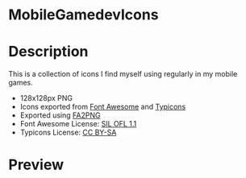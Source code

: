 # MobileGamedevIcons

# Description #

This is a collection of icons I find myself using regularly in my mobile games.

* 128x128px PNG
* Icons exported from [Font Awesome](http://fontawesome.io/) and [Typicons](http://www.typicons.com/)
* Exported using [FA2PNG](http://fa2png.io/)
* Font Awesome License: [SIL OFL 1.1](http://scripts.sil.org/cms/scripts/page.php?site_id=nrsi&id=OFL)
* Typicons License: [CC BY-SA](https://creativecommons.org/licenses/by-sa/3.0/)

# Preview #

